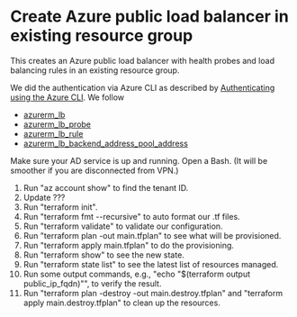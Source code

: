 # Create Azure public load balancer in existing resource group

This creates an Azure public load balancer with health probes and load balancing rules in an existing resource group.

We did the authentication via Azure CLI as described by [Authenticating using the Azure CLI](https://registry.terraform.io/providers/hashicorp/azuread/latest/docs/guides/azure_cli). We follow

- [azurerm_lb](https://registry.terraform.io/providers/hashicorp/azurerm/latest/docs/resources/lb)
- [azurerm_lb_probe](https://registry.terraform.io/providers/hashicorp/azurerm/latest/docs/resources/lb_probe)
- [azurerm_lb_rule](https://registry.terraform.io/providers/hashicorp/azurerm/latest/docs/resources/lb_rule)
- [azurerm_lb_backend_address_pool_address](https://registry.terraform.io/providers/hashicorp/azurerm/latest/docs/resources/lb_backend_address_pool_address)

Make sure your AD service is up and running. Open a Bash. (It will be smoother if you are disconnected from VPN.)

1. Run "az account show" to find the tenant ID.
2. Update ???
3. Run "terraform init".
4. Run "terraform fmt --recursive" to auto format our .tf files.
5. Run "terraform validate" to validate our configuration.
6. Run "terraform plan -out main.tfplan" to see what will be provisioned.
7. Run "terraform apply main.tfplan" to do the provisioning.
8. Run "terraform show" to see the new state.
9. Run "terraform state list" to see the latest list of resources managed.
10. Run some output commands, e.g., "echo "$(terraform output public_ip_fqdn)"", to verify the result.
11. Run "terraform plan -destroy -out main.destroy.tfplan" and "terraform apply main.destroy.tfplan" to clean up the resources.
